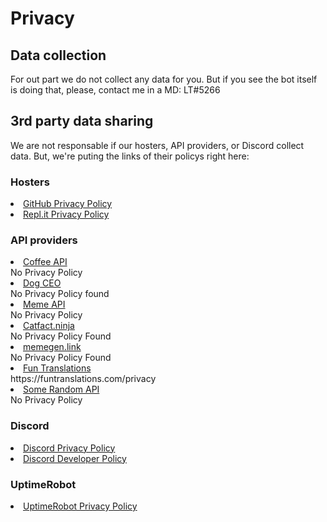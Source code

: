 # Privacy
## Data collection
For out part we do not collect any data for you. But if you see the bot itself is doing that, please, contact me in a MD: LT#5266

## 3rd party data sharing
We are not responsable if our hosters, API providers, or Discord collect data. But, we're puting the links of their policys right here:

### Hosters
<li><a href="https://github.com/site/privacy">GitHub Privacy Policy</a></li>
<li><a href="https://repl.it/site/privacy">Repl.it Privacy Policy</a></li>

### API providers
<li><a href="#">Coffee API</a></li>
No Privacy Policy
<li><a href="#">Dog CEO</a></li>
No Privacy Policy found
<li><a href="#">Meme API</a></li>
No Privacy Policy
<li><a href="#">Catfact.ninja</a></li>
No Privacy Policy Found
<li><a href="#">memegen.link</a></li>
No Privacy Policy Found
<li><a href="https://funtranslations.com/privacy">Fun Translations</a></li>
https://funtranslations.com/privacy
<li><a href="#">Some Random API</a></li>
No Privacy Policy

### Discord
<li><a href="https://discord.com/privacy">Discord Privacy Policy</a></li>
<li><a href="https://discord.com/developers/docs/policy">Discord Developer Policy</a></li>

### UptimeRobot
<li><a href="https://uptimerobot.com/privacy">UptimeRobot Privacy Policy</a></li>
